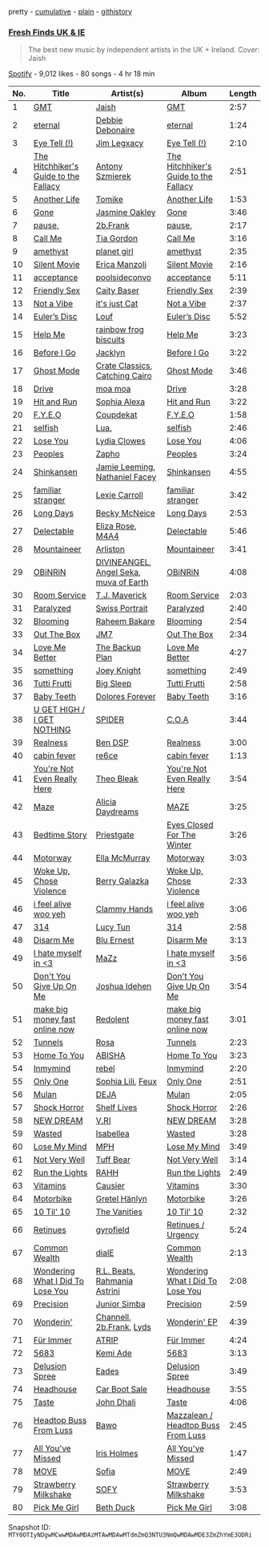 pretty - [cumulative](/playlists/cumulative/37i9dQZF1DX7AqyNZFu97s.md) - [plain](/playlists/plain/37i9dQZF1DX7AqyNZFu97s) - [githistory](https://github.githistory.xyz/mackorone/spotify-playlist-archive/blob/main/playlists/plain/37i9dQZF1DX7AqyNZFu97s)

### [Fresh Finds UK & IE](https://open.spotify.com/playlist/37i9dQZF1DX7AqyNZFu97s)

> The best new music by independent artists in the UK + Ireland\. Cover: Jaish

[Spotify](https://open.spotify.com/user/spotify) - 9,012 likes - 80 songs - 4 hr 18 min

| No. | Title | Artist(s) | Album | Length |
|---|---|---|---|---|
| 1 | [GMT](https://open.spotify.com/track/4lQEzIqGYZVftxR9VZVgPv) | [Jaish](https://open.spotify.com/artist/4gA27N5UFxsfcwEoZISYry) | [GMT](https://open.spotify.com/album/1itCVDohgU3WtNYW9eBTYM) | 2:57 |
| 2 | [eternal](https://open.spotify.com/track/3ZZ8gLCf740Hns3ZeQ4dNV) | [Debbie Debonaire](https://open.spotify.com/artist/5GjlbUc4GXwle6SF0WrHg6) | [eternal](https://open.spotify.com/album/4yvQhzG9jWblbxClkz1vuS) | 1:24 |
| 3 | [Eye Tell \(!\)](https://open.spotify.com/track/2MAEd35YAuGXXCifA2M1Wz) | [Jim Legxacy](https://open.spotify.com/artist/7IrBqZo6diq3hV3GpUhrs2) | [Eye Tell \(!\)](https://open.spotify.com/album/1piNdNQfDq2mW2BiHC30by) | 2:10 |
| 4 | [The Hitchhiker's Guide to the Fallacy](https://open.spotify.com/track/3hRRV48T0PYU5hXGF3Gxko) | [Antony Szmierek](https://open.spotify.com/artist/1odn2oz1bEsGWugQ8W3zhn) | [The Hitchhiker's Guide to the Fallacy](https://open.spotify.com/album/14ex4jx046i3C32ntwcn76) | 2:51 |
| 5 | [Another Life](https://open.spotify.com/track/4e5w1dOHgWFSqXlQcPaGJ4) | [Tomike](https://open.spotify.com/artist/1kETB3sIaKJ2uuC9xb6eCI) | [Another Life](https://open.spotify.com/album/1oA1VlkDQmPW5ypRGWfWqx) | 1:53 |
| 6 | [Gone](https://open.spotify.com/track/1BLh2xpBv9IshkzMTsgkIm) | [Jasmine Oakley](https://open.spotify.com/artist/4PmfCgJPpLBtDbi5PY1ytL) | [Gone](https://open.spotify.com/album/5oynNGKQpgYInscV7mbP5K) | 3:46 |
| 7 | [pause,](https://open.spotify.com/track/0UwDa1tJUHtUjN8HdgI2r3) | [2b.Frank](https://open.spotify.com/artist/3CGeuME9z3whBbGdMNn2hS) | [pause,](https://open.spotify.com/album/35Vi0tfG91rhou3I3vHtPE) | 2:17 |
| 8 | [Call Me](https://open.spotify.com/track/0Tca7XSzaHo2v69VLHFjbM) | [Tia Gordon](https://open.spotify.com/artist/5rXNmuTfaGC8hw0JEQOpLc) | [Call Me](https://open.spotify.com/album/0CvOhSI9K3lbghPqpV8J1e) | 3:16 |
| 9 | [amethyst](https://open.spotify.com/track/4krGuYcWC40BPg24FhmqTd) | [planet girl](https://open.spotify.com/artist/40DgzqFfLrkIx2mas3Bpfv) | [amethyst](https://open.spotify.com/album/6zx8OSmZ9PWqOcEVVok99W) | 2:35 |
| 10 | [Silent Movie](https://open.spotify.com/track/6W85fbQbVmKkEQs1W88vQK) | [Erica Manzoli](https://open.spotify.com/artist/23fOuvbhI889XOAcLhvaBJ) | [Silent Movie](https://open.spotify.com/album/1ZeT3LQu8fgK6Qc3BZX3CY) | 2:16 |
| 11 | [acceptance](https://open.spotify.com/track/0hXKwRpwWlhq1wKvntu6j0) | [poolsideconvo](https://open.spotify.com/artist/2LSEjxlLwKF2YelaT0kiQJ) | [acceptance](https://open.spotify.com/album/2kmkFFCsPR5G9HpelajrXs) | 5:11 |
| 12 | [Friendly Sex](https://open.spotify.com/track/0UIaM3C7aw2ao6ZDatzEir) | [Caity Baser](https://open.spotify.com/artist/7dJCdUO0l0K2WXzrzjYpmC) | [Friendly Sex](https://open.spotify.com/album/3KgVXRJUmbAS28XfHrJOs2) | 2:39 |
| 13 | [Not a Vibe](https://open.spotify.com/track/5shCS2mZchvAFWYBKNgi4D) | [it's just Cat](https://open.spotify.com/artist/7vq7I1JhmEPWA6Lr9pU6d9) | [Not a Vibe](https://open.spotify.com/album/4aY3IeMsbi1J2Q349VRHBE) | 2:37 |
| 14 | [Euler’s Disc](https://open.spotify.com/track/2u1il4zePSsXmJlATY9bmo) | [Louf](https://open.spotify.com/artist/6FuiYA7qfyWvCzyWxepEjy) | [Euler’s Disc](https://open.spotify.com/album/4myLNhF4ntBgMQqzaqiiLA) | 5:52 |
| 15 | [Help Me](https://open.spotify.com/track/2VOhM65FMp6Exa49eWbv6f) | [rainbow frog biscuits](https://open.spotify.com/artist/6tyZ35su1t0W5Hx0rWhhvT) | [Help Me](https://open.spotify.com/album/7BRttwjnjHqjcZ4ww6H17d) | 3:23 |
| 16 | [Before I Go](https://open.spotify.com/track/3Lk7oSDf9zpPR3JfZJ2wPU) | [Jacklyn](https://open.spotify.com/artist/4GnL3vqSsGCPpYtrHWWnjv) | [Before I Go](https://open.spotify.com/album/0DN7zo76Y265uSAK05xgAf) | 3:22 |
| 17 | [Ghost Mode](https://open.spotify.com/track/0ySOIxE6MgF1204gdTScV3) | [Crate Classics](https://open.spotify.com/artist/6Pkxj2NAUsoETNsVLA0DUx), [Catching Cairo](https://open.spotify.com/artist/1MW1wqNtF2hNgsPfGDhrHB) | [Ghost Mode](https://open.spotify.com/album/1q3QZ0LQsoFion1XOa1jCA) | 3:46 |
| 18 | [Drive](https://open.spotify.com/track/54ARgdtJz0bkmTxGsJnR5t) | [moa moa](https://open.spotify.com/artist/1VC1fSNmQ7dzRFMYlEuurc) | [Drive](https://open.spotify.com/album/5QTZrBgBPbCjskB6olU8Hg) | 3:28 |
| 19 | [Hit and Run](https://open.spotify.com/track/6WeQmowNd1q0jdfuzesWOs) | [Sophia Alexa](https://open.spotify.com/artist/73lvPuHcwxbYt4DzLhs7XZ) | [Hit and Run](https://open.spotify.com/album/0z6vuMM2IcZAL6lEEK7b0d) | 3:22 |
| 20 | [F.Y.E.O](https://open.spotify.com/track/3HILsl0sReDhucsc2Kjt80) | [Coupdekat](https://open.spotify.com/artist/7dkxCFHMMu1kwCdmCA15i0) | [F.Y.E.O](https://open.spotify.com/album/4NRiKNiUJmoVdONnBOK0TW) | 1:58 |
| 21 | [selfish](https://open.spotify.com/track/5UldDT6jv6i7AwMZ4IZrZ5) | [Lua.](https://open.spotify.com/artist/6mmawxELp9o7kFYDPL5NeK) | [selfish](https://open.spotify.com/album/1ukWs5qkKzIcYUiOUDNgmN) | 2:46 |
| 22 | [Lose You](https://open.spotify.com/track/59CN7mcm07irUS6YSEUobE) | [Lydia Clowes](https://open.spotify.com/artist/4KNIAGw8aeV4ZgMxzjqkeH) | [Lose You](https://open.spotify.com/album/4obqEeispd4zybuIeLzUYN) | 4:06 |
| 23 | [Peoples](https://open.spotify.com/track/7wvSZrs4lyHnHfjWiPNT90) | [Zapho](https://open.spotify.com/artist/2RemWfvXDLB6GpxtDAMBnM) | [Peoples](https://open.spotify.com/album/7AOIFPZ2gmoXXaS7kf4FU4) | 3:24 |
| 24 | [Shinkansen](https://open.spotify.com/track/54nqHR9rw3LbwqsI0YkSwn) | [Jamie Leeming](https://open.spotify.com/artist/1aIoXz1gXoYjpExn1YISkD), [Nathaniel Facey](https://open.spotify.com/artist/32u6pA3PJbQBvTg4eZDHPo) | [Shinkansen](https://open.spotify.com/album/16mvPF24jJc5dafWR6S0QC) | 4:55 |
| 25 | [familiar stranger](https://open.spotify.com/track/7xWT1W3mTdj4RvdoC9LQiN) | [Lexie Carroll](https://open.spotify.com/artist/0j3JsMUkjmRIqTi1xQ5dp0) | [familiar stranger](https://open.spotify.com/album/4ctjz7j2MWdTy7a3HQeZti) | 3:42 |
| 26 | [Long Days](https://open.spotify.com/track/7J6pGI2zEmSCKd1WjK1Mo6) | [Becky McNeice](https://open.spotify.com/artist/7edFE4o8Du2u5kmW93EY5f) | [Long Days](https://open.spotify.com/album/2uguvB7fnrOes0kAaYbVMd) | 2:53 |
| 27 | [Delectable](https://open.spotify.com/track/3DxUguzXqD17Ulbk18GRtS) | [Eliza Rose](https://open.spotify.com/artist/4XC335ouK6pXyq4QiIb8bP), [M4A4](https://open.spotify.com/artist/6r6Bo3WK3Dm28xUMipFF8E) | [Delectable](https://open.spotify.com/album/1FMBiXbZ46iY4csfFjEEnF) | 5:46 |
| 28 | [Mountaineer](https://open.spotify.com/track/6qgiIu9Up7oDWfQnaajvy3) | [Arliston](https://open.spotify.com/artist/1zdjZcUSe5thcIAIU5NRYh) | [Mountaineer](https://open.spotify.com/album/5AtMxNyGbY4sJnEyFbbig7) | 3:41 |
| 29 | [OBiNRiN](https://open.spotify.com/track/34HdupoNXwiGPFthiBJ9mD) | [DIVINEANGEL](https://open.spotify.com/artist/2P2NByJDCB5VUHkKVVnOtX), [Angel Seka](https://open.spotify.com/artist/3YqnEjLCU7wmiG51vnUlC0), [muva of Earth](https://open.spotify.com/artist/3Sjvp3uM9DWVg54ZhdfmO3) | [OBiNRiN](https://open.spotify.com/album/2IKoeMAEUBOvnkLwx3h8v4) | 4:08 |
| 30 | [Room Service](https://open.spotify.com/track/09fAuXluhXNv2muT6LLlGu) | [T.J\. Maverick](https://open.spotify.com/artist/5f8ohOwDXa5aJYVkcM1riT) | [Room Service](https://open.spotify.com/album/5FKplGtCUy18MNBsrfe5x7) | 2:03 |
| 31 | [Paralyzed](https://open.spotify.com/track/4mdZWoL6PJATO5gn1YGVdV) | [Swiss Portrait](https://open.spotify.com/artist/0jeoy9hjbZq37CK6cepDcE) | [Paralyzed](https://open.spotify.com/album/7tAW9jXsBbgsuRBLhuyqR7) | 2:40 |
| 32 | [Blooming](https://open.spotify.com/track/06RnC0JLSzmDyR7uww6DTG) | [Raheem Bakare](https://open.spotify.com/artist/40IuUXbYWhw6UcfU7hHmpM) | [Blooming](https://open.spotify.com/album/161LWOFteLoBDzzNqq03AI) | 2:54 |
| 33 | [Out The Box](https://open.spotify.com/track/2R4fmNfm9FnUKCc2kUUJYu) | [JM7](https://open.spotify.com/artist/5JlMu1K8bFk1Q62SRUVckm) | [Out The Box](https://open.spotify.com/album/0fKTLodsy7ZxNNk58X8e0a) | 2:34 |
| 34 | [Love Me Better](https://open.spotify.com/track/7uUyiqEULRsk8zovqDLLHw) | [The Backup Plan](https://open.spotify.com/artist/2OHdFbFCCK7cuJS02RHbwh) | [Love Me Better](https://open.spotify.com/album/12XJVreIoihBllag1a4LLf) | 4:27 |
| 35 | [something](https://open.spotify.com/track/4G7DUuEH3L8P7Bi5ToYezi) | [Joey Knight](https://open.spotify.com/artist/7kUaQMxJ7CtvpAGY1xwpjF) | [something](https://open.spotify.com/album/2yAZIUcZPvghGekV4qEZ1P) | 2:49 |
| 36 | [Tutti Frutti](https://open.spotify.com/track/5GTxkbTyZe9OtvdsgLaWLp) | [Big Sleep](https://open.spotify.com/artist/06llXpGPHg8QROCGNxw80a) | [Tutti Frutti](https://open.spotify.com/album/4IM03HuDmUFPDdbIth6DGu) | 2:58 |
| 37 | [Baby Teeth](https://open.spotify.com/track/6EmpAm2TG5olS2OEdGRsy8) | [Dolores Forever](https://open.spotify.com/artist/32ttgKG3BxUVYxlBdmLBMi) | [Baby Teeth](https://open.spotify.com/album/7GVHPxSJrUJcb3sA7DhiDS) | 3:16 |
| 38 | [U GET HIGH / I GET NOTHING](https://open.spotify.com/track/6nNQXXB2VWGDp6zl5MwK6F) | [SPIDER](https://open.spotify.com/artist/4SKFiKjEPLdlpXSOQZhlsi) | [C.O.A](https://open.spotify.com/album/54VyL93wDi5j7mtplRRAMB) | 3:44 |
| 39 | [Realness](https://open.spotify.com/track/4u5uRIeQR8pvtCDaTDxuZi) | [Ben DSP](https://open.spotify.com/artist/0x52ztYOxV0PxB4zRseyVq) | [Realness](https://open.spotify.com/album/7cgIrVeEnS8K4V9w5Ojais) | 3:00 |
| 40 | [cabin fever](https://open.spotify.com/track/3c3oUMxOr2cVFBY6V3v08C) | [re6ce](https://open.spotify.com/artist/4ULUpM5hJYKWhWdIViYrGK) | [cabin fever](https://open.spotify.com/album/5vBNS1doHgvNiV0XbncVZ6) | 1:13 |
| 41 | [You're Not Even Really Here](https://open.spotify.com/track/1MlmQpio9djJPaSzUFD2gc) | [Theo Bleak](https://open.spotify.com/artist/1P7Y9mc5VzxlEeo15JpNAk) | [You're Not Even Really Here](https://open.spotify.com/album/5MyxkyoaehKqtH6HdIjDr3) | 3:54 |
| 42 | [Maze](https://open.spotify.com/track/5friHSm0DFDSazNTG4SJ52) | [Alicia Daydreams](https://open.spotify.com/artist/4qFkuRmeHN8NR8ZPlewCCq) | [MAZE](https://open.spotify.com/album/1CVa5AEreHMB0Q8Jw6J5IR) | 3:25 |
| 43 | [Bedtime Story](https://open.spotify.com/track/2LZiJ6MWr9tS2SlNyO0MMX) | [Priestgate](https://open.spotify.com/artist/0mhU2f9YqeYcnEW6ynit0i) | [Eyes Closed For The Winter](https://open.spotify.com/album/2Ztxi4TgOLXd7Mw69tvD7z) | 3:26 |
| 44 | [Motorway](https://open.spotify.com/track/1QjDvTVd2tkhQSq83bXtWf) | [Ella McMurray](https://open.spotify.com/artist/7KB4ARlXXhbOJN9BsLtaC0) | [Motorway](https://open.spotify.com/album/38FpDWvVkbFy5HmvU6l0aB) | 3:03 |
| 45 | [Woke Up, Chose Violence](https://open.spotify.com/track/5UhbJJTRnfIkuzYAPlyVA3) | [Berry Galazka](https://open.spotify.com/artist/7mFqFwW9MO8lR3c28qLUFI) | [Woke Up, Chose Violence](https://open.spotify.com/album/4FG4S3sodNuVYaFqGWFCTG) | 2:33 |
| 46 | [i feel alive woo yeh](https://open.spotify.com/track/1hpHGJTDEiYTAjwgglir04) | [Clammy Hands](https://open.spotify.com/artist/4StNGEMhROnBTXlGOgID6z) | [i feel alive woo yeh](https://open.spotify.com/album/0ul3nKbbJLOtK2oS3knijr) | 3:06 |
| 47 | [314](https://open.spotify.com/track/3tpn5K8b7LMSPunlF4NR3V) | [Lucy Tun](https://open.spotify.com/artist/6OtMoXdFTNYbPwyx1M6Yk6) | [314](https://open.spotify.com/album/1bWDHlaZGX5F7qprl2noDg) | 2:58 |
| 48 | [Disarm Me](https://open.spotify.com/track/5Cz82genflMN3SmktrZqqj) | [Blu Ernest](https://open.spotify.com/artist/668Oyt9RTyME7YS4VfrnqK) | [Disarm Me](https://open.spotify.com/album/6WHVlI90S8ir2a9sLFbeAi) | 3:13 |
| 49 | [I hate myself in <3](https://open.spotify.com/track/0yweXXrfN9PGizKifL7A78) | [MaZz](https://open.spotify.com/artist/107O5LIqkinsrUzpFr9gu7) | [I hate myself in <3](https://open.spotify.com/album/4Bq7ZqDJBsWZGsENcioZjX) | 3:56 |
| 50 | [Don't You Give Up On Me](https://open.spotify.com/track/0EIvV9yLIyC1HhynOQSuFi) | [Joshua Idehen](https://open.spotify.com/artist/3PubLnxnO5N2Avr3UvG1Vc) | [Don't You Give Up On Me](https://open.spotify.com/album/5fDvqmqLFg2VkW297OCvtc) | 3:54 |
| 51 | [make big money fast online now](https://open.spotify.com/track/1AV2UpYCGl3Dgo7f28vnRr) | [Redolent](https://open.spotify.com/artist/19rA63hvJkczptt2FWeneT) | [make big money fast online now](https://open.spotify.com/album/0Fa4OaV0Imp5RFMwuvkl0q) | 3:01 |
| 52 | [Tunnels](https://open.spotify.com/track/36EULE9RzfcFSSB04Ieg90) | [Rosa](https://open.spotify.com/artist/29RJXyTjyHr7EapAjoXxuW) | [Tunnels](https://open.spotify.com/album/3AWQ8htnZ6T6qEOyVVUbbK) | 2:23 |
| 53 | [Home To You](https://open.spotify.com/track/2L3d9zBy8Iq8mKIde7cwmJ) | [ABISHA](https://open.spotify.com/artist/5NxlgxZ0yYlmCdy1jhUcDQ) | [Home To You](https://open.spotify.com/album/7d9uINjyNayVjn00b913Ah) | 3:23 |
| 54 | [Inmymind](https://open.spotify.com/track/08pxqMFDdYJE67t895B9BU) | [rebel](https://open.spotify.com/artist/3XSsYrlyLvgQWSZeQgtSCh) | [Inmymind](https://open.spotify.com/album/3PyqCDkVxctYNvtX8ad4t6) | 2:20 |
| 55 | [Only One](https://open.spotify.com/track/0qb25uVEa1Eo1JbJUYuK7a) | [Sophia Lili](https://open.spotify.com/artist/1HADa5kvLjAV8mBPCCuYV3), [Feux](https://open.spotify.com/artist/4bnTHHCHsFujaD34vWr4tV) | [Only One](https://open.spotify.com/album/1P4Xenq0OMrvEReOV7SDrE) | 2:51 |
| 56 | [Mulan](https://open.spotify.com/track/6qFXKHzPTS4gb8YDpcbBDT) | [DEJA](https://open.spotify.com/artist/42VmdS8ipHlJdnjfeT3Hnp) | [Mulan](https://open.spotify.com/album/5o9dIQWCjJUKvpupBJI3I6) | 2:05 |
| 57 | [Shock Horror](https://open.spotify.com/track/0ofWOCe44FjqlONC70Q96O) | [Shelf Lives](https://open.spotify.com/artist/2RgHe4GuLjWoJmgdAOVubr) | [Shock Horror](https://open.spotify.com/album/1Glz4N81uWXrA53rEoDpM9) | 2:26 |
| 58 | [NEW DREAM](https://open.spotify.com/track/78qp11wxzbx1rHB0sNavVu) | [V.RI](https://open.spotify.com/artist/0S4IQu9l1tbbntMQGfwDjA) | [NEW DREAM](https://open.spotify.com/album/0cRB7PNPx4kEPkq4QMGiYJ) | 3:28 |
| 59 | [Wasted](https://open.spotify.com/track/5Xz5RO1hQmLQgSHanZB8c9) | [Isabellea](https://open.spotify.com/artist/4vCAN5uc6jlBmc8hQBVyLE) | [Wasted](https://open.spotify.com/album/3h3dim7tYWOfpm3ndwohxG) | 3:28 |
| 60 | [Lose My Mind](https://open.spotify.com/track/0gdsXYdwHiLhD9uDBJbJ8S) | [MPH](https://open.spotify.com/artist/62SCu33InHVq97VaWw3eof) | [Lose My Mind](https://open.spotify.com/album/3ZChhFSjqMwj3AkKYRTcKV) | 3:49 |
| 61 | [Not Very Well](https://open.spotify.com/track/532Ky6XrRY8La8f4ubAGD6) | [Tuff Bear](https://open.spotify.com/artist/7AOmmzhzOjls8I7MoHOUfR) | [Not Very Well](https://open.spotify.com/album/3l5uEVnkWgKt5mikHroHCN) | 3:14 |
| 62 | [Run the Lights](https://open.spotify.com/track/3MOYF2MjXf2sk9l4AINpsE) | [RAHH](https://open.spotify.com/artist/1WR2sls6n0N1usqywvysnX) | [Run the Lights](https://open.spotify.com/album/2YblBkuyN0vDQUCJpntbcl) | 2:49 |
| 63 | [Vitamins](https://open.spotify.com/track/2ttcXPZZwD6Fqsx1Ep91AZ) | [Causier](https://open.spotify.com/artist/1qkumKhqyNt9jlyDoaLFcu) | [Vitamins](https://open.spotify.com/album/23BeLPQELGC6Xw3vvmsQsP) | 3:30 |
| 64 | [Motorbike](https://open.spotify.com/track/0HTi9cUX5UO11fZbyu5KO9) | [Gretel Hänlyn](https://open.spotify.com/artist/39HYn2OCDJFkUauHXqwBsG) | [Motorbike](https://open.spotify.com/album/258NwwKO0b2JvDygo48XK4) | 3:26 |
| 65 | [10 Til' 10](https://open.spotify.com/track/5rtiHkjv8KSJU5B8TeO1Hp) | [The Vanities](https://open.spotify.com/artist/6SnA1o4u7LDSyr2tGRdqJs) | [10 Til' 10](https://open.spotify.com/album/6Nw8TW2b2xmZINpbpbAtio) | 2:32 |
| 66 | [Retinues](https://open.spotify.com/track/1M4Tkuc3JSuAXC0d2gYvpT) | [gyrofield](https://open.spotify.com/artist/2yKb2sD6dystFr0tTmSu2X) | [Retinues / Urgency](https://open.spotify.com/album/7qTuSrHrvDfanvQJK25u9g) | 5:24 |
| 67 | [Common Wealth](https://open.spotify.com/track/5S7mN5HEz1IWsNiZ9rv50B) | [dialE](https://open.spotify.com/artist/2MRAnlUDLuUImm4UEZ9nHB) | [Common Wealth](https://open.spotify.com/album/2jRl59FsHGrtMGtyfodP00) | 2:13 |
| 68 | [Wondering What I Did To Lose You](https://open.spotify.com/track/5f75XPGWRZqKp6IDWdtzkS) | [R.L\. Beats](https://open.spotify.com/artist/0EYPvjUpwFLKU6KHM6ecCO), [Rahmania Astrini](https://open.spotify.com/artist/3WRbuoFaZ6HUGjZEQ12c3J) | [Wondering What I Did To Lose You](https://open.spotify.com/album/20N9WJu6hx0Rpn9KN1FKt6) | 2:08 |
| 69 | [Precision](https://open.spotify.com/track/6LiymK22664km6IxxgQ5w5) | [Junior Simba](https://open.spotify.com/artist/0Tr6RBtxQ5DzImZISTfSKn) | [Precision](https://open.spotify.com/album/3wCuypR5b9GBhrK2f1hGay) | 2:59 |
| 70 | [Wonderin'](https://open.spotify.com/track/3HenGKQ9HhXxhb8bH03DbD) | [Channell](https://open.spotify.com/artist/0USu267KXIgx4OKwhU9n5D), [2b.Frank](https://open.spotify.com/artist/3CGeuME9z3whBbGdMNn2hS), [Lyds](https://open.spotify.com/artist/1ct2JemDGZm6FdyArw8YcI) | [Wonderin' EP](https://open.spotify.com/album/0nx1BXto7ljFknTEKnBbOR) | 4:39 |
| 71 | [Für Immer](https://open.spotify.com/track/5cvDc9SpzpQ9mYqJrMoeQW) | [ATRIP](https://open.spotify.com/artist/4fu0Er7pG6kZZa7Awf3NMI) | [Für Immer](https://open.spotify.com/album/5xRDBOQLb6U0AlUxNCfauL) | 4:24 |
| 72 | [5683](https://open.spotify.com/track/3oCbklzJ146n6GIEA4QPKq) | [Kemi Ade](https://open.spotify.com/artist/6KDipZITiq5yiYakmv11UP) | [5683](https://open.spotify.com/album/6ANMAvzqKaD6iOuLhuWJoL) | 3:13 |
| 73 | [Delusion Spree](https://open.spotify.com/track/0d4YnSZpQZQszNHz3hfx3a) | [Eades](https://open.spotify.com/artist/6GVy4NToodaTHYxlO6xuXX) | [Delusion Spree](https://open.spotify.com/album/2sqyfzGM5IQvupbRe7hr3X) | 3:49 |
| 74 | [Headhouse](https://open.spotify.com/track/777AFuvaol0sCYlpBB2RER) | [Car Boot Sale](https://open.spotify.com/artist/2hHAEpcLh1gGU2pYJRuhI7) | [Headhouse](https://open.spotify.com/album/5pEbnALTCdBptZbdFFdoZC) | 3:55 |
| 75 | [Taste](https://open.spotify.com/track/2pxXgXUuSPv2WXXgxYRAqn) | [John Dhali](https://open.spotify.com/artist/3JY1Qv0DKkhwf5Q61s3R94) | [Taste](https://open.spotify.com/album/0D6VgOLrJwEfROBo9XvNks) | 4:06 |
| 76 | [Headtop Buss From Luss](https://open.spotify.com/track/53UjIJ47Uf6B7pFs7Mwf1L) | [Bawo](https://open.spotify.com/artist/1nrJKGxkiSY6FjJRXcc9CB) | [Mazzalean / Headtop Buss From Luss](https://open.spotify.com/album/5OfHvGj353NSGT7bdUVc5h) | 2:45 |
| 77 | [All You've Missed](https://open.spotify.com/track/2pGYcjLWY2nJpGPD5aYCVA) | [Iris Holmes](https://open.spotify.com/artist/3oJ87PKsCtAXbLhGaYZdZf) | [All You've Missed](https://open.spotify.com/album/1T79NuF1R5XKf2Rs5khDJA) | 1:47 |
| 78 | [MOVE](https://open.spotify.com/track/0pJjHONYVlyB8auE0HlOA5) | [Sofia](https://open.spotify.com/artist/2W9msU9MDgJo9BMgBdEqmb) | [MOVE](https://open.spotify.com/album/5QsmuXieN3gcsqyc9vk6fp) | 2:49 |
| 79 | [Strawberry Milkshake](https://open.spotify.com/track/72RGQ9yvYxLpNLZwe9EDmf) | [SOFY](https://open.spotify.com/artist/34TRRbxNJYpDV7VJ7kBzQd) | [Strawberry Milkshake](https://open.spotify.com/album/1iQHnMMTTH7xWsgjHCWWmj) | 3:53 |
| 80 | [Pick Me Girl](https://open.spotify.com/track/7hPxxF3urndnE4j9DYYxsj) | [Beth Duck](https://open.spotify.com/artist/5OH6KwPXoRfSgR6qj80zhs) | [Pick Me Girl](https://open.spotify.com/album/3qHcyONAcR2NbzVDiOKSQP) | 3:08 |

Snapshot ID: `MTY0OTIyNDgwMCwwMDAwMDAzMTAwMDAwMTdmZmQ3NTU3NmQwMDAwMDE3ZmZhYmE3ODRi`
